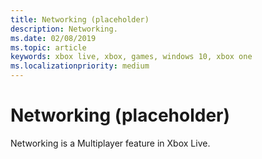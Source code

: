 ```yaml
---
title: Networking (placeholder)
description: Networking.
ms.date: 02/08/2019
ms.topic: article
keywords: xbox live, xbox, games, windows 10, xbox one
ms.localizationpriority: medium
---
```

# Networking (placeholder)

Networking is a Multiplayer feature in Xbox Live.
